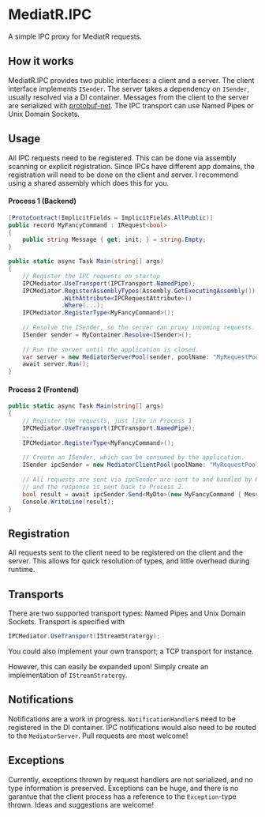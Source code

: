 # MediatR.IPC
A simple IPC proxy for MediatR requests.

## How it works
MediatR.IPC provides two public interfaces: a client and a server. The client interface implements `ISender`. The server takes a dependency on `ISender`, usually resolved via a DI container. Messages from the client to the server are serialized with [protobuf-net](https://github.com/protobuf-net/protobuf-net). The IPC transport can use Named Pipes or Unix Domain Sockets. 

## Usage
All IPC requests need to be registered. This can be done via assembly scanning or explicit registration.
Since IPCs have different app domains, the registration will need to be done on the client and server.
I recommend using a shared assembly which does this for you.

#### Process 1 (Backend)
```csharp
[ProtoContract(ImplicitFields = ImplicitFields.AllPublic)]
public record MyFancyCommand : IRequest<bool>
{
    public string Message { get; init; } = string.Empty;
}

public static async Task Main(string[] args)
{
    // Register the IPC requests on startup
    IPCMediator.UseTransport(IPCTransport.NamedPipe);
    IPCMediator.RegisterAssemblyTypes(Assembly.GetExecutingAssembly())
               .WithAttribute<IPCRequestAttribute>()
               .Where(...);
    IPCMediator.RegisterType<MyFancyCommand>();
        
    // Resolve the ISender, so the server can proxy incoming requests.
    ISender sender = MyContainer.Resolve<ISender>();
    
    // Run the server until the application is closed.
    var server = new MediatorServerPool(sender, poolName: "MyRequestPool", poolSize: 8);
    await server.Run();
}
```

#### Process 2 (Frontend)
```csharp
public static async Task Main(string[] args)
{
    // Register the requests, just like in Process 1
    IPCMediator.UseTransport(IPCTransport.NamedPipe);
    ...
    IPCMediator.RegisterType<MyFancyCommand>();
        
    // Create an ISender, which can be consumed by the application.
    ISender ipcSender = new MediatorClientPool(poolName: "MyRequestPool", poolSize: 8);
    
    // All requests are sent via ipcSender are sent to and handled by Process 1,
    // and the response is sent back to Process 2.
    bool result = await ipcSender.Send<MyDto>(new MyFancyCommand { Message = "Hello!" });
    Console.WriteLine(result);
}
```

## Registration
All requests sent to the client need to be registered on the client and the server. This allows for quick resolution of types, and little overhead during runtime.

## Transports
There are two supported transport types: Named Pipes and Unix Domain Sockets. Transport is specified with
```csharp
IPCMediator.UseTransport(IStreamStratergy);
```
You could also implement your own transport; a TCP transport for instance.


However, this can easily be expanded upon! Simply create an implementation of `IStreamStratergy`.

## Notifications
Notifications are a work in progress. `NotificationHandler`s need to be registered in the DI container. IPC notifications would also need to be routed to the `MediatorServer`. Pull requests are most welcome!

## Exceptions
Currently, exceptions thrown by request handlers are not serialized, and no type information is preserved. Exceptions can be huge, and there is no garantue that the client process has a reference to the `Exception`-type thrown. Ideas and suggestions are welcome!
